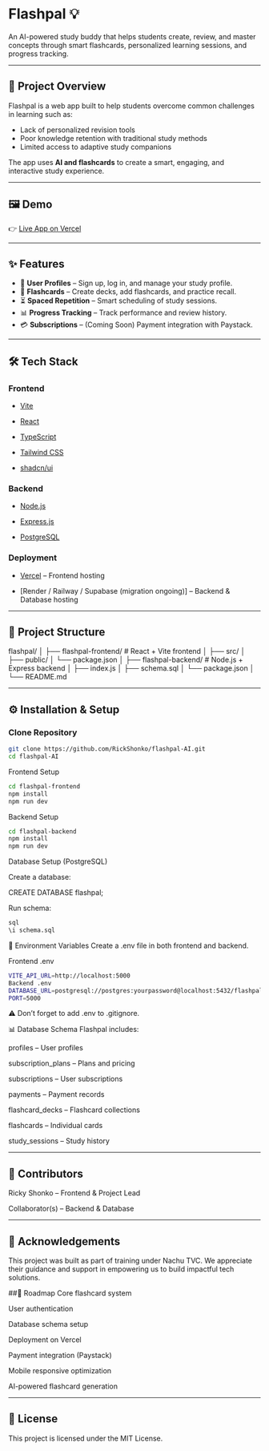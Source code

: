 # Flashpal 💡  
An AI-powered study buddy that helps students create, review, and master concepts through smart flashcards, personalized learning sessions, and progress tracking.  

---

## 🚀 Project Overview  
Flashpal is a web app built to help students overcome common challenges in learning such as:  
- Lack of personalized revision tools  
- Poor knowledge retention with traditional study methods  
- Limited access to adaptive study companions  

The app uses **AI and flashcards** to create a smart, engaging, and interactive study experience.  

---

## 🖼️ Demo  
👉 [Live App on Vercel](https://your-vercel-link-here)  

---

## ✨ Features  
- 👤 **User Profiles** – Sign up, log in, and manage your study profile.  
- 🧠 **Flashcards** – Create decks, add flashcards, and practice recall.  
- ⏳ **Spaced Repetition** – Smart scheduling of study sessions.  
- 📊 **Progress Tracking** – Track performance and review history.  
- 💳 **Subscriptions** – (Coming Soon) Payment integration with Paystack.  

---

## 🛠️ Tech Stack  
### Frontend  
- [Vite](https://vitejs.dev/)
  
- [React](https://react.dev/)
  
- [TypeScript](https://www.typescriptlang.org/)
 
- [Tailwind CSS](https://tailwindcss.com/)
   
- [shadcn/ui](https://ui.shadcn.com/)  

### Backend  
- [Node.js](https://nodejs.org/)
  
- [Express.js](https://expressjs.com/)
  
- [PostgreSQL](https://www.postgresql.org/)  

### Deployment  
- [Vercel](https://vercel.com/) – Frontend hosting
  
- [Render / Railway / Supabase (migration ongoing)] – Backend & Database hosting  

---

## 📂 Project Structure  
flashpal/
│
├── flashpal-frontend/ # React + Vite frontend
│ ├── src/
│ ├── public/
│ └── package.json
│
├── flashpal-backend/ # Node.js + Express backend
│ ├── index.js
│ ├── schema.sql
│ └── package.json
│
└── README.md



---

## ⚙️ Installation & Setup  

### Clone Repository  
```bash
git clone https://github.com/RickShonko/flashpal-AI.git
cd flashpal-AI
```
Frontend Setup
```bash
cd flashpal-frontend
npm install
npm run dev
```
Backend Setup
```bash
cd flashpal-backend
npm install
npm run dev
```

Database Setup (PostgreSQL)

Create a database:

CREATE DATABASE flashpal;

Run schema:

```bash
sql
\i schema.sql
```
🔑 Environment Variables
Create a .env file in both frontend and backend.

Frontend .env

```bash
VITE_API_URL=http://localhost:5000
Backend .env
DATABASE_URL=postgresql://postgres:yourpassword@localhost:5432/flashpal
PORT=5000
```
⚠️ Don’t forget to add .env to .gitignore.

📊 Database Schema
Flashpal includes:

profiles – User profiles

subscription_plans – Plans and pricing

subscriptions – User subscriptions

payments – Payment records

flashcard_decks – Flashcard collections

flashcards – Individual cards

study_sessions – Study history

---

## 👥 Contributors
Ricky Shonko – Frontend & Project Lead

Collaborator(s) – Backend & Database

---

## 🙏 Acknowledgements
This project was built as part of training under Nachu TVC.
We appreciate their guidance and support in empowering us to build impactful tech solutions.

##📌 Roadmap
 Core flashcard system

 User authentication

 Database schema setup

 Deployment on Vercel

 Payment integration (Paystack)

 Mobile responsive optimization

 AI-powered flashcard generation

---
## 📜 License
This project is licensed under the MIT License.
